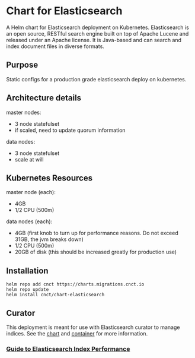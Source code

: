 # Chart for Elasticsearch

A Helm chart for Elasticsearch deployment on Kubernetes. Elasticsearch is an open source, RESTful search engine built on top of Apache Lucene and released under an Apache license. It is Java-based and can search and index document files in diverse formats.

## Purpose
Static configs for a production grade elasticsearch deploy on kubernetes.

## Architecture details
master nodes:
 - 3 node statefulset
 - if scaled, need to update quorum information

 data nodes:
 - 3 node statefulset
 - scale at will

## Kubernetes Resources
master node (each):
 - 4GB
 - 1/2 CPU (500m)

data nodes (each):
 - 4GB  (first knob to turn up for performance reasons.  Do not exceed 31GB, the jvm breaks down)
 - 1/2 CPU (500m)
 - 20GB of disk (this should be increased greatly for production use)

 ## Installation
 ``` 
 helm repo add cnct https://charts.migrations.cnct.io
 helm repo update
 helm install cnct/chart-elasticsearch 
 ```  

## Curator
This deployment is meant for use with Elasticsearch curator to manage indices.
See the [chart](https://github.com/samsung-cnct/chart-curator) and [container](https://github.com/samsung-cnct/container-curator) for more information.

###  [Guide to Elasticsearch Index Performance](https://www.elastic.co/guide/en/elasticsearch/guide/current/indexing-performance.html)
